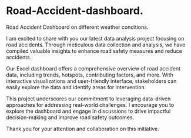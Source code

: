 # Road-Accident-dashboard.
Road Accident Dashboard on different weather conditions.

I am excited to share with you our latest data analysis project focusing on road accidents. Through meticulous data collection and analysis, we have compiled valuable insights to enhance road safety measures and reduce accidents.

Our Excel dashboard offers a comprehensive overview of road accident data, including trends, hotspots, contributing factors, and more. With interactive visualizations and user-friendly interface, stakeholders can easily explore the data and identify areas for intervention.

This project underscores our commitment to leveraging data-driven approaches for addressing real-world challenges. I encourage you to explore the dashboard and engage in discussions to drive impactful decision-making and improve road safety outcomes.

Thank you for your attention and collaboration on this initiative.
